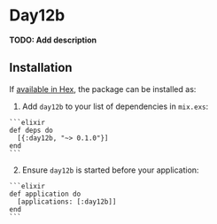 # Day12b

**TODO: Add description**

## Installation

If [available in Hex](https://hex.pm/docs/publish), the package can be installed as:

  1. Add `day12b` to your list of dependencies in `mix.exs`:

    ```elixir
    def deps do
      [{:day12b, "~> 0.1.0"}]
    end
    ```

  2. Ensure `day12b` is started before your application:

    ```elixir
    def application do
      [applications: [:day12b]]
    end
    ```


